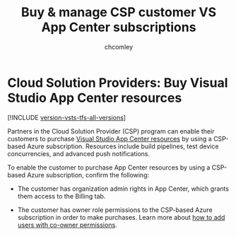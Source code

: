﻿---
title: Buy & manage CSP customer VS App Center subscriptions
description: Partners in the cloud service provider (CSP) program can enable their customers to purchase Visual Studio App Center resources.
ms.technology: devops-billing
ms.topic: conceptual
ms.author: chcomley
author: chcomley
ms.date: 09/10/2018
monikerRange: '>= tfs-2013'
---

# Cloud Solution Providers: Buy Visual Studio App Center resources

[!INCLUDE [version-vsts-tfs-all-versions](../../../includes/version-vsts-tfs-all-versions.md)]

Partners in the Cloud Solution Provider (CSP) program can enable their customers to purchase [Visual Studio App Center resources](https://azure.microsoft.com/services/app-center/) by using a CSP-based Azure subscription. Resources include build pipelines, test device concurrencies, and advanced push notifications.

To enable the customer to purchase App Center resources by using a CSP-based Azure subscription, confirm the following:

* The customer has organization admin rights in App Center, which grants them access to the Billing tab.

* The customer has owner role permissions to the CSP-based Azure subscription in order to make purchases. Learn more about [how to add users with co-owner permissions](https://docs.microsoft.com/azure/billing/billing-add-change-azure-subscription-administrator).
